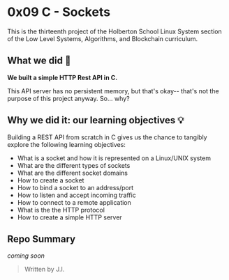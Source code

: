 # 0x09 C - Sockets

This is the thirteenth project of the Holberton School Linux System section of the Low Level Systems, Algorithms, and Blockchain curriculum.

## What we did 🤔

**We built a simple HTTP Rest API in C.**

This API server has no persistent memory, but that's okay-- that's not the purpose of this project anyway. So... why?

## Why we did it: our learning objectives 💡

Building a REST API from scratch in C gives us the chance to tangibly explore the following learning objectives:

* What is a socket and how it is represented on a Linux/UNIX system
* What are the different types of sockets
* What are the different socket domains
* How to create a socket
* How to bind a socket to an address/port
* How to listen and accept incoming traffic
* How to connect to a remote application
* What is the the HTTP protocol
* How to create a simple HTTP server

## Repo Summary

_coming soon_

> Written by J.I.
